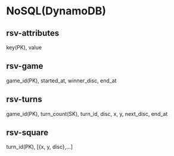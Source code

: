 # NoSQL(DynamoDB)

## rsv-attributes

key(PK), value

## rsv-game

game_id(PK), started_at, winner_disc, end_at

## rsv-turns

game_id(PK), turn_count(SK), turn_id, disc, x, y, next_disc, end_at

## rsv-square

turn_id(PK), [{x, y, disc},...]
